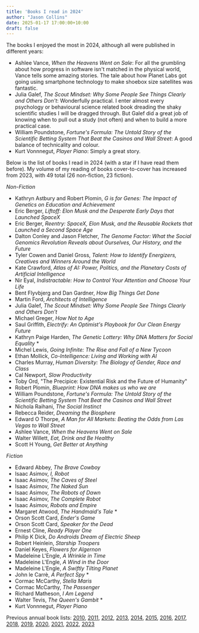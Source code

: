 ```yaml
---
title: 'Books I read in 2024'
author: "Jason Collins"
date: 2025-01-17 17:00:00+10:00
draft: false
---
```


The books I enjoyed the most in 2024, although all were published in different years:

- Ashlee Vance, *When the Heavens Went on Sale*: For all the grumbling about how progress in software isn't matched in the physical world, Vance tells some amazing stories. The tale about how Planet Labs got going using smartphone technology to make shoebox size satellites was fantastic.
- Julia Galef, *The Scout Mindset: Why Some People See Things Clearly and Others Don't*: Wonderfully practical. I enter almost every psychology or behavioural science related book dreading the shaky scientific studies I will be dragged through. But Galef did a great job of knowing when to pull out a study (not often) and when to build a more practical case.
- William Poundstone, *Fortune's Formula: The Untold Story of the Scientific Betting System That Beat the Casinos and Wall Street*: A good balance of technicality and colour.
- Kurt Vonnnegut, *Player Piano*: Simply a great story.

Below is the list of books I read in 2024 (with a star if I have read them before). My volume of my reading of books cover-to-cover has increased from 2023, with 49 total (26 non-fiction, 23 fiction).

*Non-Fiction*

- Kathryn Astbury and Robert Plomin, *G is for Genes: The Impact of Genetics on Education and Achievement*
- Eric Berger, *Liftoff: Elon Musk and the Desperate Early Days that Launched SpaceX*
- Eric Berger, *Reentry: SpaceX, Elon Musk, and the Reusable Rockets that Launched a Second Space Age*
- Dalton Conley and Jason Fletcher, *The Genome Factor: What the Social Genomics Revolution Reveals about Ourselves, Our History, and the Future*
- Tyler Cowen and Daniel Gross, *Talent: How to Identify Energizers, Creatives and Winners Around the World*
- Kate Crawford, *Atlas of AI: Power, Politics, and the Planetary Costs of Artificial Intelligence*
- Nir Eyal, *Indistractable: How to Control Your Attention and Choose Your Life*
- Bent Flyvbjerg and Dan Gardner, *How Big Things Get Done*
- Martin Ford, *Architects of Intelligence*
- Julia Galef, *The Scout Mindset: Why Some People See Things Clearly and Others Don't*
- Michael Greger, *How Not to Age*
- Saul Griffith, *Electrify: An Optimist's Playbook for Our Clean Energy Future*
- Kathryn Paige Harden, *The Genetic Lottery: Why DNA Matters for Social Equality* \*
- Michel Lewis, *Going Infinite: The Rise and Fall of a New Tycoon*
- Ethan Mollick, *Co-Intelligence: Living and Working with AI*
- Charles Murray, *Human Diversity: The Biology of Gender, Race and Class*
- Cal Newport, *Slow Productivity*
- Toby Ord, "The Precipice: Existential Risk and the Future of Humanity"
- Robert Plomin, *Blueprint: How DNA makes us who we are*
- William Poundstone, *Fortune's Formula: The Untold Story of the Scientific Betting System That Beat the Casinos and Wall Street*
- Nichola Raihani, *The Social Instinct*
- Rebecca Reider, *Dreaming the Biosphere*
- Edward O Thorpe, *A Man for All Markets: Beating the Odds from Las Vegas to Wall Street*
- Ashlee Vance, *When the Heavens Went on Sale*
- Walter Willett, *Eat, Drink and Be Healthy*
- Scott H Young, *Get Better at Anything*

*Fiction*

- Edward Abbey, *The Brave Cowboy*
- Isaac Asimov, *I, Robot*
- Isaac Asimov, *The Caves of Steel*
- Isaac Asimov, *The Naked Sun*
- Isaac Asimov, *The Robots of Dawn*
- Isaac Asimov, *The Complete Robot*
- Isaac Asimov, *Robots and Empire*
- Margaret Atwood, *The Handmaid's Tale* \*
- Orson Scott Card, *Ender's Game*
- Orson Scott Card, *Speaker for the Dead*
- Ernest Cline, *Ready Player One*
- Philip K Dick, *Do Androids Dream of Electric Sheep*
- Robert Heinlein, *Starship Troopers*
- Daniel Keyes, *Flowers for Algernon*
- Madeleine L'Engle, *A Wrinkle in Time*
- Madeleine L'Engle, *A Wind in the Door*
- Madeleine L'Engle, *A Swiftly Tilting Planet*
- John le Carrè, *A Perfect Spy* \*
- Cormac McCarthy, *Stella Maris*
- Cormac McCarthy, *The Passenger*
- Richard Matheson, *I Am Legend*
- Walter Tevis, *The Queen's Gambit* \*
- Kurt Vonnnegut, *Player Piano*


Previous annual book lists: [2010](/posts/top-10-books-in-2010.md), [2011](/posts/best-books-i-read-in-2011.md), [2012](/posts/the-best-books-i-read-in-2012.md), [2013](/posts/best-books-i-read-in-2013.md), [2014](/posts/best-books-i-read-in-2014.md), [2015](/posts/best-books-i-read-in-2015.md), [2016](/posts/best-books-i-read-in-2016.md), [2017](/posts/best-books-i-read-in-2017.md), [2018](/posts/books-i-read-in-2018.md), [2019](/posts/best-books-i-read-in-2019.md), [2020](/posts/best-books-i-read-in-2020.md), [2021](/posts/best-books-i-read-in-2021.md), [2022](/posts/books-i-read-in-2022.md), [2023](/posts/books-i-read-in-2023.md)

